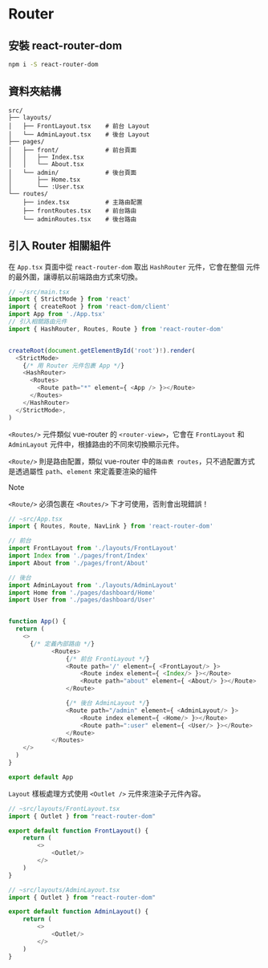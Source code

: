 # Router

## 安裝 react-router-dom

```bash
npm i -S react-router-dom
```

## 資料夾結構

```
src/
├── layouts/
│   ├── FrontLayout.tsx    # 前台 Layout
│   └── AdminLayout.tsx    # 後台 Layout
├── pages/
│   ├── front/             # 前台頁面
│   │   ├── Index.tsx
│   │   └── About.tsx
│   └── admin/             # 後台頁面
│       ├── Home.tsx
│       └── :User.tsx
└── routes/
    ├── index.tsx          # 主路由配置
    ├── frontRoutes.tsx    # 前台路由
    └── adminRoutes.tsx    # 後台路由
```

## 引入 Router 相關組件


在 `App.tsx` 頁面中從 `react-router-dom` 取出 `HashRouter` 元件，它會在整個 <App/> 元件的最外圍，讓導航以前端路由方式來切換。

```js
// ~/src/main.tsx
import { StrictMode } from 'react'
import { createRoot } from 'react-dom/client'
import App from './App.tsx'
// 引入相關路由元件
import { HashRouter, Routes, Route } from 'react-router-dom'


createRoot(document.getElementById('root')!).render(
  <StrictMode>
    {/* 用 Router 元件包裹 App */}
    <HashRouter>
      <Routes>
        <Route path="*" element={ <App /> }></Route>
      </Routes>
    </HashRouter>
  </StrictMode>,
)
```


`<Routes/>` 元件類似 vue-router 的 `<router-view>`，它會在 `FrontLayout` 和 `AdminLayout` 元件中，根據路由的不同來切換顯示元件。

`<Route/>` 則是路由配置，類似 vue-router 中的`路由表 routes`，只不過配置方式是透過屬性 `path`、`element` 來定義要渲染的組件

> [!NOTE]
>	`<Route/>` 必須包裹在 `<Routes/>` 下才可使用，否則會出現錯誤！

```js
// ~src/App.tsx
import { Routes, Route, NavLink } from 'react-router-dom'

// 前台
import FrontLayout from './layouts/FrontLayout'
import Index from './pages/front/Index'
import About from './pages/front/About'

// 後台
import AdminLayout from './layouts/AdminLayout'
import Home from './pages/dashboard/Home'
import User from './pages/dashboard/User'


function App() {
  return (
    <>
      {/* 定義內部路由 */}
			<Routes>
				{/* 前台 FrontLayout */}
				<Route path='/' element={ <FrontLayout/> }>
					<Route index element={ <Index/> }></Route>
					<Route path="about" element={ <About/> }></Route>
				</Route>

				{/* 後台 AdminLayout */}
				<Route path="/admin" element={ <AdminLayout/> }>
					<Route index element={ <Home/> }></Route>
					<Route path=":user" element={ <User/> }></Route>
				</Route>
			</Routes>
    </>
  )
}

export default App
```

`Layout` 樣板處理方式使用 `<Outlet />` 元件來渲染子元件內容。

```js
// ~src/layouts/FrontLayout.tsx
import { Outlet } from "react-router-dom"

export default function FrontLayout() {
	return (
		<>
			<Outlet/>
		</>
	)
}

// ~src/layouts/AdminLayout.tsx
import { Outlet } from "react-router-dom"

export default function AdminLayout() {
	return (
		<>
			<Outlet/>
		</>
	)
}
```
